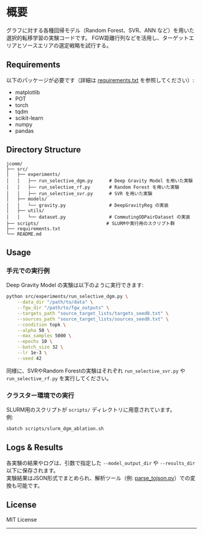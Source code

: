 # 概要

グラフに対する各種回帰モデル（Random Forest、SVR、ANN など）を用いた選択的転移学習の実験コードです。 
FGW距離行列などを活用し、ターゲットエリアとソースエリアの選定戦略を試行する。

## Requirements

以下のパッケージが必要です（詳細は [requirements.txt](requirements.txt) を参照してください）:
- matplotlib
- POT
- torch
- tqdm
- scikit-learn
- numpy
- pandas

## Directory Structure

```
jcomm/
├── src/
│   ├── experiments/
│   │   ├── run_selective_dgm.py      # Deep Gravity Model を用いた実験
│   │   ├── run_selective_rf.py       # Random Forest を用いた実験
│   │   ├── run_selective_svr.py      # SVR を用いた実験
│   ├── models/
│   │   └── gravity.py                # DeepGravityReg の実装
│   ├── utils/
│   │   └── dataset.py                # CommutingODPairDataset の実装
├── scripts/                         # SLURMや実行用のスクリプト群
├── requirements.txt
└── README.md
```

## Usage

### 手元での実行例

Deep Gravity Model の実験は以下のように実行できます:

```bash
python src/experiments/run_selective_dgm.py \
    --data_dir "/path/to/data" \
    --fgw_dir "/path/to/fgw_outputs" \
    --targets_path "source_target_lists/targets_seed0.txt" \
    --sources_path "source_target_lists/sources_seed0.txt" \
    --condition topk \
    --alpha 50 \
    --max_samples 5000 \
    --epochs 10 \
    --batch_size 32 \
    --lr 1e-3 \
    --seed 42
```

同様に、SVRやRandom Forestの実験はそれぞれ `run_selective_svr.py` や `run_selective_rf.py` を実行してください。

### クラスター環境での実行

SLURM用のスクリプトが `scripts/` ディレクトリに用意されています。  
例:
```bash
sbatch scripts/slurm_dgm_ablation.sh
```

## Logs & Results

各実験の結果やログは、引数で指定した `--model_output_dir` や `--results_dir` 以下に保存されます。  
実験結果はJSON形式でまとめられ、解析ツール（例: [parse_tojson.py](src/examples/parse_tojson.py)）での変換も可能です。

## License

MIT License

---